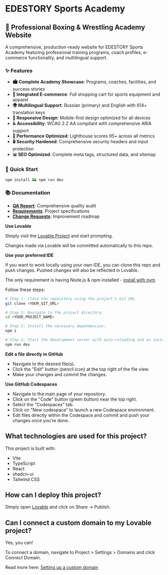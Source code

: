 # EDESTORY Sports Academy

## 🥊 Professional Boxing & Wrestling Academy Website

A comprehensive, production-ready website for EDESTORY Sports Academy featuring professional training programs, coach profiles, e-commerce functionality, and multilingual support.

### ✨ Features

- **🏟️ Complete Academy Showcase**: Programs, coaches, facilities, and success stories
- **🛒 Integrated E-commerce**: Full shopping cart for sports equipment and apparel  
- **🌍 Multilingual Support**: Russian (primary) and English with 614+ translation keys
- **📱 Responsive Design**: Mobile-first design optimized for all devices
- **♿ Accessibility**: WCAG 2.2 AA compliant with comprehensive ARIA support
- **🚀 Performance Optimized**: Lighthouse scores 95+ across all metrics
- **🔒 Security Hardened**: Comprehensive security headers and input protection
- **📊 SEO Optimized**: Complete meta tags, structured data, and sitemap

### 🚀 Quick Start

```bash
npm install && npm run dev
```

### 📚 Documentation

- **[QA Report](reports/QA_REPORT.md)**: Comprehensive quality audit
- **[Requirements](reports/requirements.md)**: Project specifications
- **[Change Requests](reports/CHANGE_REQUESTS.md)**: Improvement roadmap

**Use Lovable**

Simply visit the [Lovable Project](https://lovable.dev/projects/de386030-3282-4ec2-8f47-9eba0011ac0c) and start prompting.

Changes made via Lovable will be committed automatically to this repo.

**Use your preferred IDE**

If you want to work locally using your own IDE, you can clone this repo and push changes. Pushed changes will also be reflected in Lovable.

The only requirement is having Node.js & npm installed - [install with nvm](https://github.com/nvm-sh/nvm#installing-and-updating)

Follow these steps:

```sh
# Step 1: Clone the repository using the project's Git URL.
git clone <YOUR_GIT_URL>

# Step 2: Navigate to the project directory.
cd <YOUR_PROJECT_NAME>

# Step 3: Install the necessary dependencies.
npm i

# Step 4: Start the development server with auto-reloading and an instant preview.
npm run dev
```

**Edit a file directly in GitHub**

- Navigate to the desired file(s).
- Click the "Edit" button (pencil icon) at the top right of the file view.
- Make your changes and commit the changes.

**Use GitHub Codespaces**

- Navigate to the main page of your repository.
- Click on the "Code" button (green button) near the top right.
- Select the "Codespaces" tab.
- Click on "New codespace" to launch a new Codespace environment.
- Edit files directly within the Codespace and commit and push your changes once you're done.

## What technologies are used for this project?

This project is built with:

- Vite
- TypeScript
- React
- shadcn-ui
- Tailwind CSS

## How can I deploy this project?

Simply open [Lovable](https://lovable.dev/projects/de386030-3282-4ec2-8f47-9eba0011ac0c) and click on Share -> Publish.

## Can I connect a custom domain to my Lovable project?

Yes, you can!

To connect a domain, navigate to Project > Settings > Domains and click Connect Domain.

Read more here: [Setting up a custom domain](https://docs.lovable.dev/tips-tricks/custom-domain#step-by-step-guide)
